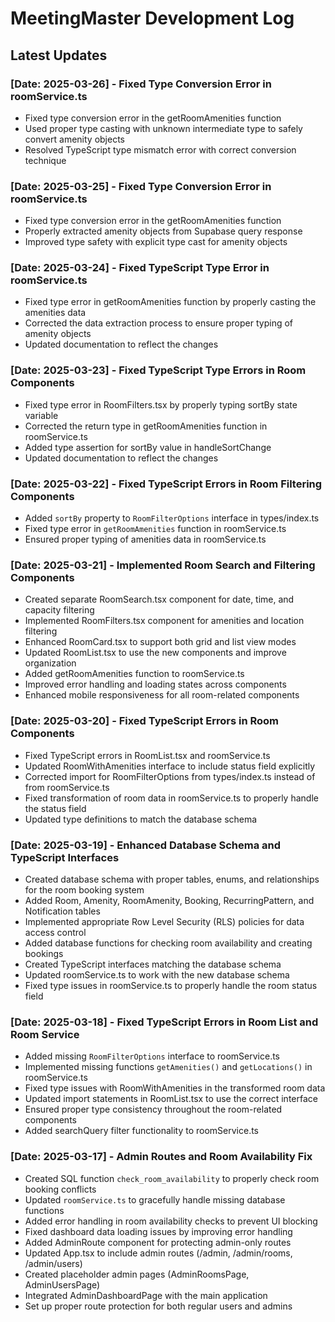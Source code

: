 
# MeetingMaster Development Log

## Latest Updates

### [Date: 2025-03-26] - Fixed Type Conversion Error in roomService.ts
- Fixed type conversion error in the getRoomAmenities function
- Used proper type casting with unknown intermediate type to safely convert amenity objects
- Resolved TypeScript type mismatch error with correct conversion technique

### [Date: 2025-03-25] - Fixed Type Conversion Error in roomService.ts
- Fixed type conversion error in the getRoomAmenities function
- Properly extracted amenity objects from Supabase query response
- Improved type safety with explicit type cast for amenity objects

### [Date: 2025-03-24] - Fixed TypeScript Type Error in roomService.ts
- Fixed type error in getRoomAmenities function by properly casting the amenities data
- Corrected the data extraction process to ensure proper typing of amenity objects
- Updated documentation to reflect the changes

### [Date: 2025-03-23] - Fixed TypeScript Type Errors in Room Components
- Fixed type error in RoomFilters.tsx by properly typing sortBy state variable
- Corrected the return type in getRoomAmenities function in roomService.ts
- Added type assertion for sortBy value in handleSortChange
- Updated documentation to reflect the changes

### [Date: 2025-03-22] - Fixed TypeScript Errors in Room Filtering Components
- Added `sortBy` property to `RoomFilterOptions` interface in types/index.ts
- Fixed type error in `getRoomAmenities` function in roomService.ts
- Ensured proper typing of amenities data in roomService.ts

### [Date: 2025-03-21] - Implemented Room Search and Filtering Components
- Created separate RoomSearch.tsx component for date, time, and capacity filtering
- Implemented RoomFilters.tsx component for amenities and location filtering
- Enhanced RoomCard.tsx to support both grid and list view modes
- Updated RoomList.tsx to use the new components and improve organization
- Added getRoomAmenities function to roomService.ts
- Improved error handling and loading states across components
- Enhanced mobile responsiveness for all room-related components

### [Date: 2025-03-20] - Fixed TypeScript Errors in Room Components
- Fixed TypeScript errors in RoomList.tsx and roomService.ts
- Updated RoomWithAmenities interface to include status field explicitly 
- Corrected import for RoomFilterOptions from types/index.ts instead of from roomService.ts
- Fixed transformation of room data in roomService.ts to properly handle the status field
- Updated type definitions to match the database schema

### [Date: 2025-03-19] - Enhanced Database Schema and TypeScript Interfaces
- Created database schema with proper tables, enums, and relationships for the room booking system
- Added Room, Amenity, RoomAmenity, Booking, RecurringPattern, and Notification tables
- Implemented appropriate Row Level Security (RLS) policies for data access control
- Added database functions for checking room availability and creating bookings
- Created TypeScript interfaces matching the database schema
- Updated roomService.ts to work with the new database schema
- Fixed type issues in roomService.ts to properly handle the room status field

### [Date: 2025-03-18] - Fixed TypeScript Errors in Room List and Room Service
- Added missing `RoomFilterOptions` interface to roomService.ts
- Implemented missing functions `getAmenities()` and `getLocations()` in roomService.ts
- Fixed type issues with RoomWithAmenities in the transformed room data
- Updated import statements in RoomList.tsx to use the correct interface
- Ensured proper type consistency throughout the room-related components
- Added searchQuery filter functionality to roomService.ts

### [Date: 2025-03-17] - Admin Routes and Room Availability Fix
- Created SQL function `check_room_availability` to properly check room booking conflicts
- Updated `roomService.ts` to gracefully handle missing database functions
- Added error handling in room availability checks to prevent UI blocking
- Fixed dashboard data loading issues by improving error handling
- Added AdminRoute component for protecting admin-only routes
- Updated App.tsx to include admin routes (/admin, /admin/rooms, /admin/users)
- Created placeholder admin pages (AdminRoomsPage, AdminUsersPage)
- Integrated AdminDashboardPage with the main application
- Set up proper route protection for both regular users and admins
